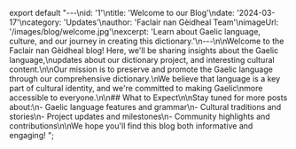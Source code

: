 export default "---\nid: '1'\ntitle: 'Welcome to our Blog'\ndate: '2024-03-17'\ncategory: 'Updates'\nauthor: 'Faclair nan Gèidheal Team'\nimageUrl: '/images/blog/welcome.jpg'\nexcerpt: 'Learn about Gaelic language, culture, and our journey in creating this dictionary.'\n---\n\nWelcome to the Faclair nan Gèidheal blog! Here, we'll be sharing insights about the Gaelic language,\nupdates about our dictionary project, and interesting cultural content.\n\nOur mission is to preserve and promote the Gaelic language through our comprehensive dictionary.\nWe believe that language is a key part of cultural identity, and we're committed to making Gaelic\nmore accessible to everyone.\n\n## What to Expect\n\nStay tuned for more posts about:\n- Gaelic language features and grammar\n- Cultural traditions and stories\n- Project updates and milestones\n- Community highlights and contributions\n\nWe hope you'll find this blog both informative and engaging! ";
